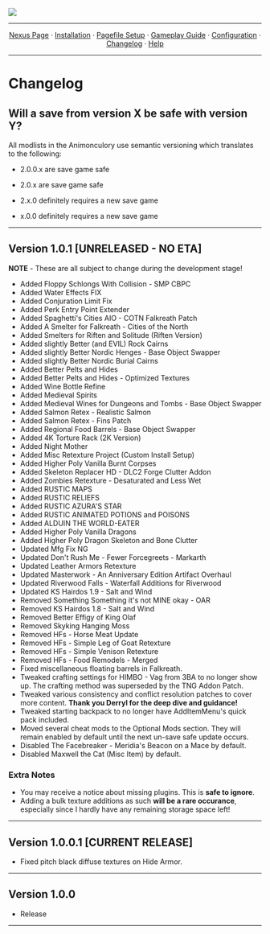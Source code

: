 <img src="https://i.imgur.com/kW90Y5Y.png" target="_blank"></a>

---

<p align="center">
  <a href="https://www.nexusmods.com/skyrimspecialedition/mods/149944">Nexus Page</a> ·
  <a href="README.md">Installation</a> ·
  <a href="PAGEFILE.md">Pagefile Setup</a> ·
  <a href="GAMEPLAY.md">Gameplay Guide</a> ·
  <a href="CONFIGURATION.md">Configuration</a> ·
  <a href="CHANGELOG.md">Changelog</a> ·
  <a href="HELP.md">Help</a>
</p>

---

# Changelog

## Will a save from version X be safe with version Y?

All modlists in the Animonculory use semantic versioning which translates to the following:

- 2.0.0.x are save game safe

- 2.0.x are save game safe

- 2.x.0 definitely requires a new save game

- x.0.0 definitely requires a new save game


- - - - - - - - -

## Version 1.0.1 [UNRELEASED - NO ETA]

**NOTE** - These are all subject to change during the development stage!

- Added Floppy Schlongs With Collision - SMP CBPC
- Added Water Effects FIX
- Added Conjuration Limit Fix
- Added Perk Entry Point Extender
- Added Spaghetti's Cities AIO - COTN Falkreath Patch
- Added A Smelter for Falkreath - Cities of the North
- Added Smelters for Riften and Solitude (Riften Version)
- Added slightly Better (and EVIL) Rock Cairns
- Added slightly Better Nordic Henges - Base Object Swapper
- Added slightly Better Nordic Burial Cairns
- Added Better Pelts and Hides
- Added Better Pelts and Hides - Optimized Textures
- Added Wine Bottle Refine
- Added Medieval Spirits
- Added Medieval Wines for Dungeons and Tombs - Base Object Swapper
- Added Salmon Retex - Realistic Salmon
- Added Salmon Retex - Fins Patch
- Added Regional Food Barrels - Base Object Swapper
- Added 4K Torture Rack (2K Version)
- Added Night Mother
- Added Misc Retexture Project (Custom Install Setup)
- Added Higher Poly Vanilla Burnt Corpses
- Added Skeleton Replacer HD - DLC2 Forge Clutter Addon
- Added Zombies Retexture - Desaturated and Less Wet
- Added RUSTIC MAPS
- Added RUSTIC RELIEFS
- Added RUSTIC AZURA'S STAR
- Added RUSTIC ANIMATED POTIONS and POISONS
- Added ALDUIN THE WORLD-EATER
- Added Higher Poly Vanilla Dragons
- Added Higher Poly Dragon Skeleton and Bone Clutter
- Updated Mfg Fix NG
- Updated Don't Rush Me - Fewer Forcegreets - Markarth
- Updated Leather Armors Retexture
- Updated Masterwork - An Anniversary Edition Artifact Overhaul
- Updated Riverwood Falls - Waterfall Additions for Riverwood
- Updated KS Hairdos 1.9 - Salt and Wind
- Removed Something Something it's not MINE okay - OAR
- Removed KS Hairdos 1.8 - Salt and Wind
- Removed Better Effigy of King Olaf
- Removed Skyking Hanging Moss
- Removed HFs - Horse Meat Update
- Removed HFs - Simple Leg of Goat Retexture
- Removed HFs - Simple Venison Retexture
- Removed HFs - Food Remodels - Merged
- Fixed miscellaneous floating barrels in Falkreath.
- Tweaked crafting settings for HIMBO - Vag from 3BA to no longer show up. The crafting method was superseded by the TNG Addon Patch.
- Tweaked various consistency and conflict resolution patches to cover more content. **Thank you Derryl for the deep dive and guidance!**
- Tweaked starting backpack to no longer have AddItemMenu's quick pack included.
- Moved several cheat mods to the Optional Mods section. They will remain enabled by default until the next un-save safe update occurs.
- Disabled The Facebreaker - Meridia's Beacon on a Mace by default.
- Disabled Maxwell the Cat (Misc Item) by default.

### Extra Notes

- You may receive a notice about missing plugins. This is **safe to ignore**.
- Adding a bulk texture additions as such **will be a rare occurance**, especially since I hardly have any remaining storage space left! 

- - - - - - - - -

## Version 1.0.0.1 [CURRENT RELEASE]

- Fixed pitch black diffuse textures on Hide Armor.

- - - - - - - - -

## Version 1.0.0

- Release

- - - - - - - - -
